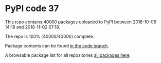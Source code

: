 # PyPI code 37

This repo contains 40000 packages uploaded to PyPI between 
2018-10-08 14:18 and 2018-11-02 07:18.

The repo is 100% (40000/40000) complete.

Package contents can be found [in the code branch](https://github.com/pypi-data/pypi-mirror-37/tree/code/packages).

A browsable package list for all repositories [all packages here](https://pypi-data.github.io/website/repositories/pypi-mirror-37).


